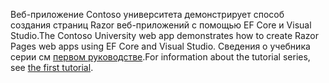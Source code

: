 <span data-ttu-id="b7edf-101">Веб-приложение Contoso университета демонстрирует способ создания страниц Razor веб-приложений с помощью EF Core и Visual Studio.</span><span class="sxs-lookup"><span data-stu-id="b7edf-101">The Contoso University web app demonstrates how to create Razor Pages web apps using EF Core and Visual Studio.</span></span> <span data-ttu-id="b7edf-102">Сведения о учебника серии см [первом руководстве](xref:data/ef-rp/intro).</span><span class="sxs-lookup"><span data-stu-id="b7edf-102">For information about the tutorial series, see [the first tutorial](xref:data/ef-rp/intro).</span></span>